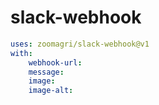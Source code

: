 # slack-webhook

```yml
uses: zoomagri/slack-webhook@v1
with:
    webhook-url: 
    message: 
    image: 
    image-alt: 
```